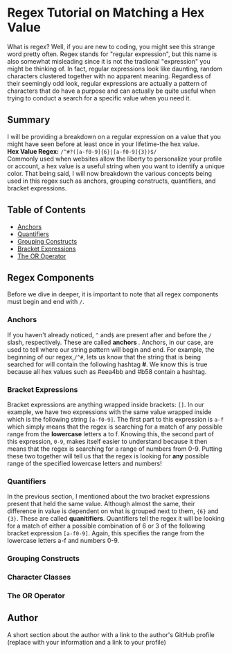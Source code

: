 # Regex Tutorial on Matching a Hex Value

What is regex? Well, if you are new to coding, you might see this strange word pretty often. Regex stands for "regular expression", but this name is also somewhat misleading since it is not the tradional "expression" you might be thinking of. In fact, regular expressions look like daunting, random characters clustered together with no apparent meaning. Regardless of their seemingly odd look, regular expressions are actually a pattern of characters that do have a purpose and can actually be quite useful when trying to conduct a search for a specific value when you need it.

## Summary

I will be providing a breakdown on a regular expression on a value that you might have seen before at least once in your lifetime-the hex value. 
<br>
<strong>Hex Value Regex:</strong> `/^#?([a-f0-9]{6}|[a-f0-9]{3})$/`
</br>
Commonly used when websites allow the liberty to personalize your profile or account, a hex value is a useful string when you want to identify a unique color. That being said, I will now breakdown the various concepts being used in this regex such as anchors, grouping constructs, quantifiers, and bracket expressions.

## Table of Contents

- [Anchors](#anchors)
- [Quantifiers](#quantifiers)
- [Grouping Constructs](#grouping-constructs)
- [Bracket Expressions](#bracket-expressions)
- [The OR Operator](#the-or-operator)

## Regex Components

 Before we dive in deeper, it is important to note that all regex components must begin and end with `/`.

### Anchors

If you haven't already noticed, `^` and`$` are present after and before the `/` slash, respectively. These are called <strong> anchors </strong>. Anchors, in our case, are used to tell where our string pattern will begin and end. For example, the beginning of our regex,`/^#`, lets us know that the string that is being searched for will contain the following hashtag <strong>#</strong>. We know this is true because all hex values such as #eea4bb and #b58 contain a hashtag.


### Bracket Expressions

Bracket expressions are anything wrapped inside brackets: `[]`. In our example, we have two expressions with the same value wrapped inside which is the following string `[a-f0-9]`. The first part to this expression is `a-f` which simply means that the regex is searching for a match of any possible range from the <strong>lowercase</strong> letters a to f. Knowing this, the second part of this expression, `0-9`, makes itself easier to understand because it then means that the regex is searching for a range of numbers from 0-9. Putting these two together will tell us that the regex is looking for <strong>any</strong> possible range of the specified lowercase letters and numbers! 

### Quantifiers

In the previous section, I mentioned about the two bracket expressions present that held the same value. Although almost the same, their difference in value is dependent on what is grouped next to them, `{6}` and `{3}`. These are called <strong>quanitifiers</strong>. Quantifiers tell the regex it will be looking for a match of either a possible combination of 6 or 3 of the following bracket expression `[a-f0-9]`. Again, this specifies the range from the lowercase letters a-f and numbers 0-9.

### Grouping Constructs


### Character Classes

### The OR Operator


## Author

A short section about the author with a link to the author's GitHub profile (replace with your information and a link to your profile)
